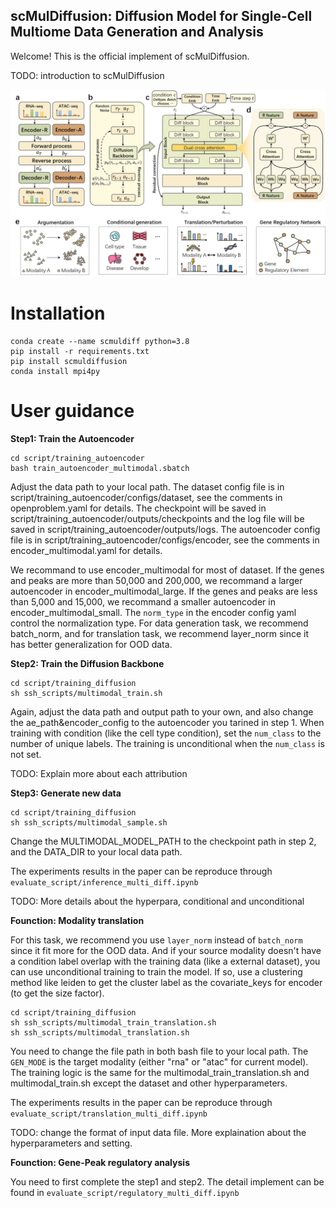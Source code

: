 ## scMulDiffusion: Diffusion Model for Single-Cell Multiome Data Generation and Analysis

Welcome! This is the official implement of scMulDiffusion.

TODO: introduction to scMulDiffusion
<!-- ![image](FIG1.png) -->
<div align="center">  
    <img src="FIG1.png" width="650">  
</div>  

# Installation
<!-- Use conda create:
```
conda create --name scmuldiff --file requirements.txt python=3.8
```
Use setup.py:

First clone this repository into your local path. Then run:
```
cd scMulDiffusion
pip install -e .
```
TODO: Pipy package construction -->
```
conda create --name scmuldiff python=3.8
pip install -r requirements.txt
pip install scmuldiffusion
conda install mpi4py
```


# User guidance

**Step1: Train the Autoencoder**
```
cd script/training_autoencoder
bash train_autoencoder_multimodal.sbatch
```
Adjust the data path to your local path. The dataset config file is in script/training_autoencoder/configs/dataset, see the comments in openproblem.yaml for details. The checkpoint will be saved in script/training_autoencoder/outputs/checkpoints and the log file will be saved in script/training_autoencoder/outputs/logs. The autoencoder config file is in script/training_autoencoder/configs/encoder, see the comments in encoder_multimodal.yaml for details. 

We recommand to use encoder_multimodal for most of dataset. If the genes and peaks are more than 50,000 and 200,000, we recommand a larger autoencoder in encoder_multimodal_large. If the genes and peaks are less than 5,000 and 15,000, we recommand a smaller autoencoder in encoder_multimodal_small. The `norm_type` in the encoder config yaml control the normalization type. For data generation task, we recommend batch_norm, and for translation task, we recommend layer_norm since it has better generalization for OOD data.

**Step2: Train the Diffusion Backbone**

```
cd script/training_diffusion
sh ssh_scripts/multimodal_train.sh
```
Again, adjust the data path and output path to your own, and also change the ae_path&encoder_config to the autoencoder you tarined in step 1. When training with condition (like the cell type condition), set the `num_class` to the number of unique labels. The training is unconditional when the `num_class` is not set.

TODO: Explain more about each attribution

**Step3: Generate new data**

```
cd script/training_diffusion
sh ssh_scripts/multimodal_sample.sh
```
Change the MULTIMODAL_MODEL_PATH to the checkpoint path in step 2, and the DATA_DIR to your local data path.

The experiments results in the paper can be reproduce through `evaluate_script/inference_multi_diff.ipynb`

TODO: More details about the hyperpara, conditional and unconditional

**Founction: Modality translation**

For this task, we recommend you use `layer_norm` instead of `batch_norm` since it fit more for the OOD data. And if your source modality doesn't have a condition label overlap with the training data (like a external dataset), you can use unconditional training to train the model. If so, use a clustering method like leiden to get the cluster label as the covariate_keys for encoder (to get the size factor).
```
cd script/training_diffusion
sh ssh_scripts/multimodal_train_translation.sh
sh ssh_scripts/multimodal_translation.sh
```
You need to change the file path in both bash file to your local path. The `GEN_MODE` is the target modality (either "rna" or "atac" for current model). The training logic is the same for the multimodal_train_translation.sh and multimodal_train.sh except the dataset and other hyperparameters.

The experiments results in the paper can be reproduce through `evaluate_script/translation_multi_diff.ipynb`

TODO: change the format of input data file. More explaination about the hyperparameters and setting.

**Founction: Gene-Peak regulatory analysis**

You need to first complete the step1 and step2. The detail implement can be found in ``evaluate_script/regulatory_multi_diff.ipynb``

<!-- Acknowledge: the code of this project is based on CFGen:https://github.com/theislab/CFGen and MM-diffusion: https://github.com/researchmm/MM-Diffusion. -->